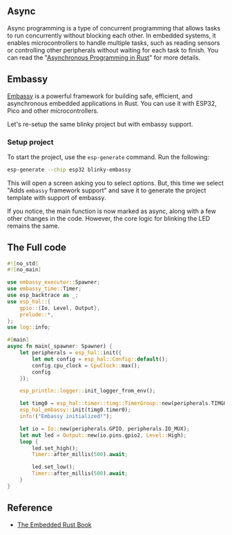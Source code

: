 ## Async

Async programming is a type of concurrent programming that allows tasks to run concurrently without blocking each other.  In embedded systems, it enables microcontrollers to handle multiple tasks, such as reading sensors or controlling other peripherals without waiting for each task to finish. You can read the "[Asynchronous Programming in Rust](https://rust-lang.github.io/async-book/intro.html)" for more details.

## Embassy

[Embassy](https://github.com/embassy-rs/embassy) is a powerful framework for building safe, efficient, and asynchronous embedded applications in Rust. You can use it with ESP32, Pico and other microcontrollers. 

Let's re-setup the same blinky project but with embassy support.

### Setup project

To start the project, use the `esp-generate` command. Run the following:

```sh
esp-generate --chip esp32 blinky-embassy
```

This will open a screen asking you to select options. But, this time we select "Adds `embassy` framework support" and save it to generate the project template with support of embassy.

If you notice, the main function is now marked as async, along with a few other changes in the code. However, the core logic for blinking the LED remains the same.

## The Full code

```rust
#![no_std]
#![no_main]

use embassy_executor::Spawner;
use embassy_time::Timer;
use esp_backtrace as _;
use esp_hal::{
    gpio::{Io, Level, Output},
    prelude::*,
};
use log::info;

#[main]
async fn main(_spawner: Spawner) {
    let peripherals = esp_hal::init({
        let mut config = esp_hal::Config::default();
        config.cpu_clock = CpuClock::max();
        config
    });

    esp_println::logger::init_logger_from_env();

    let timg0 = esp_hal::timer::timg::TimerGroup::new(peripherals.TIMG0);
    esp_hal_embassy::init(timg0.timer0);
    info!("Embassy initialized!");

    let io = Io::new(peripherals.GPIO, peripherals.IO_MUX);
    let mut led = Output::new(io.pins.gpio2, Level::High);
    loop {
        led.set_high();
        Timer::after_millis(500).await;

        led.set_low();
        Timer::after_millis(500).await;
    }
}
```


## Reference

- [The Embedded Rust Book](https://docs.rust-embedded.org/book/intro/index.html)
